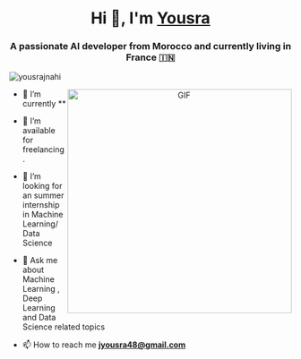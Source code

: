 <h1 align="center">Hi 👋, I'm <a href="https://github.com/yousrajnahi" target="blank">
Yousra </a></h1>
<h3 align="center">A passionate AI developer from Morocco and currently living in France &#127470;&#127475</h3>

<p align="left"> <img src="https://komarev.com/ghpvc/?username=yousrajnahi&label=Profile%20views&color=0e75b6&style=flat" alt="yousrajnahi" /> </p>



<a target="_blank" align="center">
  <img align="right" top="500" height="400" width="400" alt="GIF" src="https://user-images.githubusercontent.com/77071173/215298434-4e938b54-876c-4562-8487-708e484d40f1.png">
</a>

- 🔭 I’m currently **

- 🤝 I’m available for freelancing.
- 🤔 I’m looking for an summer internship in Machine Learning/ Data Science
- 💬 Ask me about Machine Learning , Deep Learning and Data Science related topics
- 📫 How to reach me **jyousra48@gmail.com**
